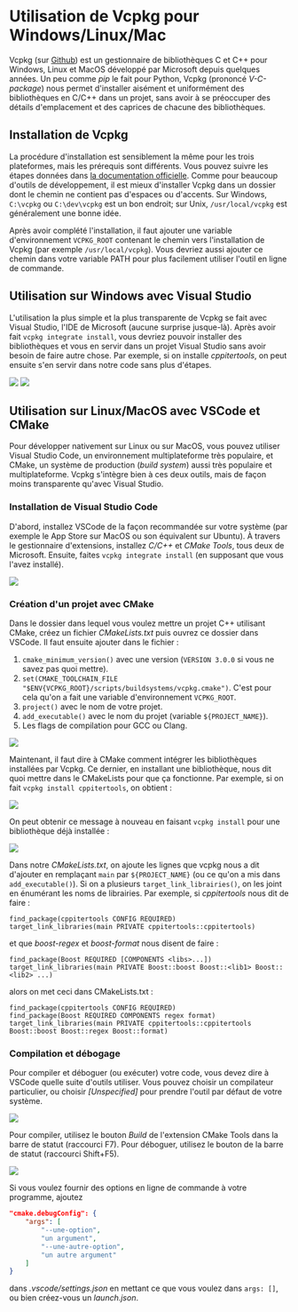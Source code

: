 # Utilisation de Vcpkg pour Windows/Linux/Mac

Vcpkg (sur [Github](https://github.com/microsoft/vcpkg)) est un gestionnaire de bibliothèques C et C++ pour Windows, Linux et MacOS développé par Microsoft depuis quelques années. Un peu comme *pip* le fait pour Python, Vcpkg (prononcé *V-C-package*) nous permet d'installer aisément et uniformément des bibliothèques en C/C++ dans un projet, sans avoir à se préoccuper des détails d'emplacement et des caprices de chacune des bibliothèques.

## Installation de Vcpkg

La procédure d'installation est sensiblement la même pour les trois plateformes, mais les prérequis sont différents. Vous pouvez suivre les étapes données dans [la documentation officielle](https://github.com/microsoft/vcpkg#getting-started). Comme pour beaucoup d'outils de développement, il est mieux d'installer Vcpkg dans un dossier dont le chemin ne contient pas d'espaces ou d'accents. Sur Windows, `C:\vcpkg` ou `C:\dev\vcpkg` est un bon endroit; sur Unix, `/usr/local/vcpkg` est généralement une bonne idée.

Après avoir complété l'installation, il faut ajouter une variable d'environnement `VCPKG_ROOT` contenant le chemin vers l'installation de Vcpkg (par exemple `/usr/local/vcpkg`). Vous devriez aussi ajouter ce chemin dans votre variable PATH pour plus facilement utiliser l'outil en ligne de commande.

## Utilisation sur Windows avec Visual Studio

L'utilisation la plus simple et la plus transparente de Vcpkg se fait avec Visual Studio, l'IDE de Microsoft (aucune surprise jusque-là). Après avoir fait `vcpkg integrate install`, vous devriez pouvoir installer des bibliothèques et vous en servir dans un projet Visual Studio sans avoir besoin de faire autre chose. Par exemple, si on installe *cppitertools*, on peut ensuite s'en servir dans notre code sans plus d'étapes.

<img src="assets/vcpkg_win_install_iter.png">

<img src="assets/vcpkg_win_use_iter.png">

<p>

## Utilisation sur Linux/MacOS avec VSCode et CMake

Pour développer nativement sur Linux ou sur MacOS, vous pouvez utiliser Visual Studio Code, un environnement multiplateforme très populaire, et CMake, un système de production (*build system*) aussi très populaire et multiplateforme. Vcpkg s'intègre bien à ces deux outils, mais de façon moins transparente qu'avec Visual Studio.

### Installation de Visual Studio Code

D'abord, installez VSCode de la façon recommandée sur votre système (par exemple le App Store sur MacOS ou son équivalent sur Ubuntu). À travers le gestionnaire d'extensions, installez *C/C++* et *CMake Tools*, tous deux de Microsoft. Ensuite, faites `vcpkg integrate install` (en supposant que vous l'avez installé).

<img src="assets/vscode_extensions.png">

### Création d'un projet avec CMake

Dans le dossier dans lequel vous voulez mettre un projet C++ utilisant CMake, créez un fichier *CMakeLists.txt* puis ouvrez ce dossier dans VSCode. Il faut ensuite ajouter dans le fichier :

1. `cmake_minimum_version()` avec une version (`VERSION 3.0.0` si vous ne savez pas quoi mettre).
2. `set(CMAKE_TOOLCHAIN_FILE "$ENV{VCPKG_ROOT}/scripts/buildsystems/vcpkg.cmake")`. C'est pour cela qu'on a fait une variable d'environnement `VCPKG_ROOT`.
3. `project()` avec le nom de votre projet.
4. `add_executable()` avec le nom du projet (variable `${PROJECT_NAME}`).
5. Les flags de compilation pour GCC ou Clang.

<img src="assets/vcpkg_vscode_cmakelists.png">

Maintenant, il faut dire à CMake comment intégrer les bibliothèques installées par Vcpkg. Ce dernier, en installant une bibliothèque, nous dit quoi mettre dans le CMakeLists pour que ça fonctionne. Par exemple, si on fait `vcpkg install cppitertools`, on obtient :

<img src="assets/vcpkg_linux_install_iter.png">

On peut obtenir ce message à nouveau en faisant `vcpkg install` pour une bibliothèque déjà installée :

<img src="assets/vcpkg_linux_install_iter_2.png">

Dans notre *CMakeLists.txt*, on ajoute les lignes que vcpkg nous a dit d'ajouter en remplaçant `main` par `${PROJECT_NAME}` (ou ce qu'on a mis dans `add_executable()`). Si on a plusieurs `target_link_librairies()`, on les joint en énumérant les noms de librairies. Par exemple, si *cppitertools* nous dit de faire :
```
find_package(cppitertools CONFIG REQUIRED)
target_link_libraries(main PRIVATE cppitertools::cppitertools)
```
et que *boost-regex* et *boost-format* nous disent de faire :
```
find_package(Boost REQUIRED [COMPONENTS <libs>...])
target_link_libraries(main PRIVATE Boost::boost Boost::<lib1> Boost::<lib2> ...)
```
alors on met ceci dans CMakeLists.txt :
```
find_package(cppitertools CONFIG REQUIRED)
find_package(Boost REQUIRED COMPONENTS regex format)
target_link_libraries(main PRIVATE cppitertools::cppitertools Boost::boost Boost::regex Boost::format)
```

### Compilation et débogage

Pour compiler et déboguer (ou exécuter) votre code, vous devez dire à VSCode quelle suite d'outils utiliser. Vous pouvez choisir un compilateur particulier, ou choisir *[Unspecified]* pour prendre l'outil par défaut de votre système.

<img src="assets/vscode_cmake_kit.png">

Pour compiler, utilisez le bouton *Build* de l'extension CMake Tools dans la barre de statut (raccourci F7). Pour déboguer, utilisez le bouton de la barre de statut (raccourci Shift+F5).

<img src="assets/vscode_cmake_build_run.png">

Si vous voulez fournir des options en ligne de commande à votre programme, ajoutez
```json
"cmake.debugConfig": {
    "args": [
        "--une-option",
        "un argument",
        "--une-autre-option",
        "un autre argument"
    ]
}
```
dans *.vscode/settings.json* en mettant ce que vous voulez dans `args: []`, ou bien créez-vous un *launch.json*.

